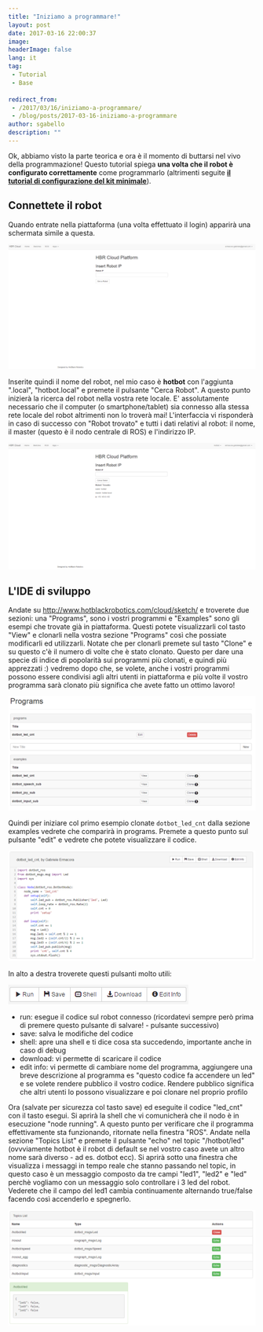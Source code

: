 ```yaml
---
title: "Iniziamo a programmare!"
layout: post
date: 2017-03-16 22:00:37
image:
headerImage: false
lang: it
tag:
 - Tutorial
 - Base

redirect_from: 
 - /2017/03/16/iniziamo-a-programmare/
 - /blog/posts/2017-03-16-iniziamo-a-programmare
author: sgabello
description: ""
---
```


 Ok, abbiamo visto la parte teorica e ora è il momento di buttarsi nel vivo della programmazione! Questo tutorial spiega **una volta che il robot è configurato correttamente** come programmarlo (altrimenti seguite [**il tutorial di configurazione del kit minimale**](http://www.hotblackrobotics.com/forum/support/6)).

## Connettete il robot
Quando entrate nella piattaforma (una volta effettuato il login) apparirà una schermata simile a questa.

![](https://raw.githubusercontent.com/sgabello1/Dotbot-Kit-e-Tutorial/master/login.PNG)

Inserite quindi il nome del robot, nel mio caso è **hotbot** con l'aggiunta ".local", "hotbot.local" e premete il pulsante "Cerca Robot". A questo punto inizierà la ricerca del robot nella vostra rete locale. E' assolutamente necessario che il computer (o smartphone/tablet) sia connesso alla stessa rete locale del robot altrimenti non lo troverà mai! L'interfaccia vi risponderà in caso di successo con "Robot trovato" e tutti i dati relativi al robot: il nome, il master (questo è il nodo centrale di ROS) e l'indirizzo IP.

![](https://raw.githubusercontent.com/sgabello1/Dotbot-Kit-e-Tutorial/master/robot_trovato.PNG)


## L'IDE di sviluppo
Andate su http://www.hotblackrobotics.com/cloud/sketch/ e troverete due sezioni: una "Programs", sono i vostri programmi e "Examples" sono gli esempi che trovate già in piattaforma. Questi potete visualizzarli col tasto "View" e clonarli nella vostra sezione "Programs" così che possiate modificarli ed utilizzarli. Notate che per clonarli premete sul tasto "Clone" e su questo c'è il numero di volte che è stato clonato. Questo per dare una specie di indice di popolarità sui programmi più clonati, e quindi più apprezzati :) vedremo dopo che, se volete, anche i vostri programmi possono essere condivisi agli altri utenti in piattaforma e più volte il vostro programma sarà clonato più significa che avete fatto un ottimo lavoro!

![](https://raw.githubusercontent.com/sgabello1/Dotbot-Kit-e-Tutorial/master/programs.PNG)

Quindi per iniziare col primo esempio clonate `dotbot_led_cnt` dalla sezione examples vedrete che comparirà in programs. Premete a questo punto sul pulsante "edit" e vedrete che potete visualizzare il codice.

![](https://raw.githubusercontent.com/sgabello1/Dotbot-Kit-e-Tutorial/master/dotbotledcnt.PNG)

In alto a destra troverete questi pulsanti molto utili:

![](https://raw.githubusercontent.com/sgabello1/Dotbot-Kit-e-Tutorial/master/pulsanti_edit.PNG)

* run: esegue il codice sul robot connesso (ricordatevi sempre però prima di premere questo pulsante di salvare! - pulsante successivo)
* save: salva le modifiche del codice
* shell: apre una shell e ti dice cosa sta succedendo, importante anche in caso di debug
* download: vi permette di scaricare il codice
* edit info: vi permette di cambiare nome del programma, aggiungere una breve descrizione al programma es "questo codice fa accendere un led" e se volete rendere pubblico il vostro codice. Rendere pubblico significa che altri utenti lo possono visualizzare e poi clonare nel proprio profilo

Ora (salvate per sicurezza col tasto save) ed eseguite il codice "led_cnt" con il tasto esegui. Si aprirà la shell che vi comunicherà che il nodo è in esecuzione "node running".
A questo punto per verificare che il programma effettivamente sta funzionando, ritornate nella finestra "ROS". Andate nella sezione "Topics List" e premete il pulsante "echo" nel topic "/hotbot/led" (ovvviamente hotbot è il robot di default se nel vostro caso avete un altro nome sarà diverso - ad es. dotbot ecc). Si aprirà sotto una finestra che visualizza i messaggi in tempo reale che stanno passando nel topic, in questo caso è un messaggio composto da tre campi  "led1", "led2" e "led" perchè vogliamo con un messaggio solo controllare i 3 led del robot. Vederete che il campo del led1 cambia continuamente alternando true/false facendo così accenderlo e spegnerlo.

![](https://raw.githubusercontent.com/sgabello1/Dotbot-Kit-e-Tutorial/master/led_topic.PNG)
